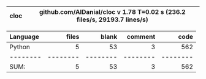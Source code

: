 cloc|github.com/AlDanial/cloc v 1.78  T=0.02 s (236.2 files/s, 29193.7 lines/s)
--- | ---

Language|files|blank|comment|code
:-------|-------:|-------:|-------:|-------:
Python|5|53|3|562
--------|--------|--------|--------|--------
SUM:|5|53|3|562
